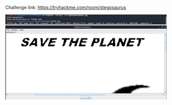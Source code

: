
Challenge link: https://tryhackme.com/room/stegosaurus

![alt text](https://github.com/Alex-Stinga/TryHackMe/blob/master/STEGOsaurus/1stegosaurus.png)
![alt text](https://github.com/Alex-Stinga/TryHackMe/blob/master/STEGOsaurus/2stegosaurus.png)
